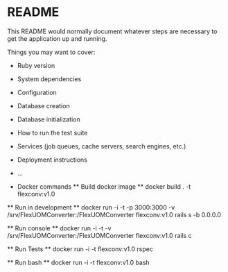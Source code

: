 # README

This README would normally document whatever steps are necessary to get the
application up and running.

Things you may want to cover:

* Ruby version

* System dependencies

* Configuration

* Database creation

* Database initialization

* How to run the test suite

* Services (job queues, cache servers, search engines, etc.)

* Deployment instructions

* ...

* Docker commands
** Build docker image
** docker build . -t flexconv:v1.0

** Run in development
** docker run -i -t -p 3000:3000 -v /srv/FlexUOMConverter:/FlexUOMConverter flexconv:v1.0 rails s -b 0.0.0.0

** Run console
** docker run -i -t -v /srv/FlexUOMConverter:/FlexUOMConverter flexconv:v1.0 rails c

** Run Tests
** docker run -i -t flexconv:v1.0 rspec

** Run bash
** docker run -i -t flexconv:v1.0 bash
